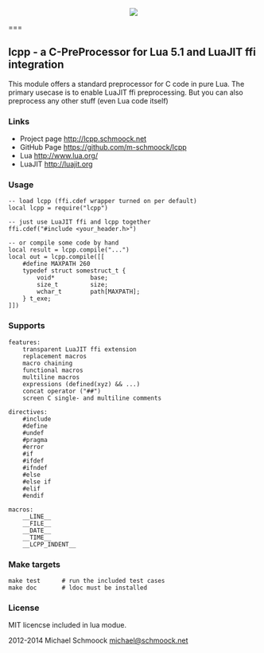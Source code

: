 <p align="center"><a href="http://lua.org"><img src="http://lcpp.schmoock.net/lua-logo-lcpp.png"></a></p>
===

## lcpp - a C-PreProcessor for Lua 5.1 and LuaJIT ffi integration 

This module offers a standard preprocessor for C code in pure Lua. 
The primary usecase is to enable LuaJIT ffi preprocessing.
But you can also preprocess any other stuff (even Lua code itself)
    
### Links
 * Project page   http://lcpp.schmoock.net
 * GitHub Page    https://github.com/m-schmoock/lcpp
 * Lua            http://www.lua.org/
 * LuaJIT         http://luajit.org

### Usage
    -- load lcpp (ffi.cdef wrapper turned on per default)
    local lcpp = require("lcpp")
        
    -- just use LuaJIT ffi and lcpp together
    ffi.cdef("#include <your_header.h>")

    -- or compile some code by hand
    local result = lcpp.compile("...")
    local out = lcpp.compile([[
        #define MAXPATH 260
        typedef struct somestruct_t {
            void*          base;
            size_t         size;
            wchar_t        path[MAXPATH];
        } t_exe;
    ]])
    
### Supports

    features:
        transparent LuaJIT ffi extension
        replacement macros
        macro chaining
        functional macros
        multiline macros
        expressions (defined(xyz) && ...)
        concat operator ("##")
        screen C single- and multiline comments
        
    directives:
        #include
        #define
        #undef
        #pragma
        #error
        #if 
        #ifdef 
        #ifndef
        #else 
        #else if 
        #elif 
        #endif
        
    macros:
        __LINE__
        __FILE__
        __DATE__
        __TIME__
        __LCPP_INDENT__

### Make targets
    make test      # run the included test cases
    make doc       # ldoc must be installed

### License
MIT licencse included in lua modue.

2012-2014 Michael Schmoock <michael@schmoock.net>
